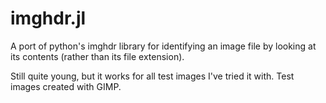 # imghdr.jl

A port of python's imghdr library for identifying an image file by looking at its contents (rather than its file extension).

Still quite young, but it works for all test images I've tried it with.  Test images created with GIMP.
